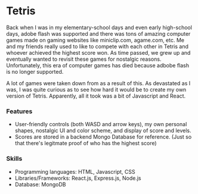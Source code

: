 # Tetris

Back when I was in my elementary-school days and even early high-school days, adobe flash was supported and there was tons of amazing computer games made on gaming websites like miniclip.com, agame.com, etc. Me and my friends really used to like to compete with each other in Tetris and whoever achieved the highest score won. As time passed, we grew up and eventually wanted to revisit these games for nostalgic reasons. Unfortunately, this era of computer games has died because adbobe flash is no longer supported.

A lot of games were taken down from as a result of this. As devastated as I was, I was quite curious as to see how hard it would be to create my own version of Tetris. Apparently, all it took was a bit of Javascript and React.

### Features

- User-friendly controls (both WASD and arrow keys), my own personal shapes, nostalgic UI and color scheme, and display of score and levels.
- Scores are stored in a backend Mongo Database for reference. (Just so that there's legitmate proof of who has the highest score)

### Skills

- Programming languages: HTML, Javascript, CSS
- Libraries/Frameworks: React.js, Express.js, Node.js
- Database: MongoDB
